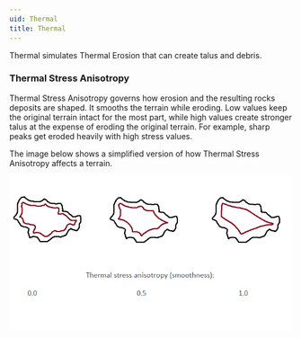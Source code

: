 ```yaml
---
uid: Thermal
title: Thermal
---
```


Thermal simulates Thermal Erosion that can create talus and debris.

### Thermal Stress Anisotropy
Thermal Stress Anisotropy governs how erosion and the resulting rocks deposits are shaped. It smooths the terrain while eroding. Low values keep the original terrain intact for the most part, while high values create stronger talus at the expense of eroding the original terrain. For example, sharp peaks get eroded heavily with high stress values.

The image below shows a simplified version of how Thermal Stress Anisotropy affects a terrain.

![](/images/thermal_stress_anisotropy.png)
